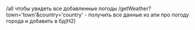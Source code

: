 /all чтобы увидеть все добавленные погоды
/getWeather?town='town'&country='country' - получить все данные из апи про погоду города и добавить в бд(H2)